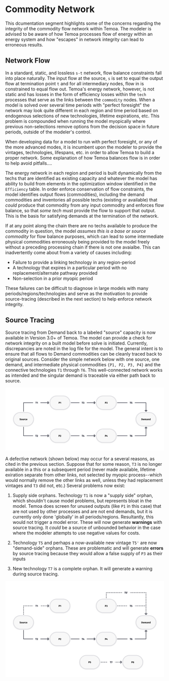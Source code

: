 
Commodity Network
=================

This dcumentation segment highlights some of the concerns regarding the integrity of
the commodity flow network within Temoa.  The modeler is advised to be aware of how
Temoa processes flow of energy within an energy system and how "escapes" in network
integrity can lead to erroneous results.

Network Flow
------------

In a standard, static, and lossless ``s-t`` network, flow balance constraints fall into
place naturally.  The input flow at the source, ``s`` is set to equal the output flow
at termination point ``t`` and for all intermediary nodes, flow in is constrained to
equal flow out.  Temoa's energy network, however, is not static and has losses in the form
of efficiency losses within the ``tech`` processes that serve as the links between the
``commodity`` nodes.  When a model is solved over several time periods with "perfect foresight"
the network may look quite different in each region and time period based on endogenous selections
of new technologies, lifetime expirations, etc.  This problem is compounded when running the
model myopically where previous non-selections remove options from the decision space in future
periods, outside of the modeler's control.

When developing data for a model to run with perfect foresight, or any of the more advanced modes,
it is incumbent upon the modeler to provide the vintages, technologies, lifespans, etc. in order
to allow Temoa to build a proper network.  Some explanation of how Temoa balances flow is in order
to help avoid pitfalls....

The energy network in each region and period is built dynamically from the techs that are
identified as existing capacity and whatever the model has ability to build from elements in
the optimization window identified in the ``Efficiency`` table.  In order enforce conservation of
flow constraints, the model identifies output flows (commodities), including the demand
commodities and inventories all possible techs (existing or available) that *could* produce that commodity from
any input commodity and enforces flow balance, so that *some tech* must provide the flow to support that output.
This is the basis for satisfying demands at the termination of the network.  

If at any point along the chain there are no techs
available to produce the commodity in question, the model *assumes this is a base or source commodity* for
flow balance purposes, which can lead to some intermediate physical commodities erroneously being
provided to the model freely without a preceding processing chain if there is not one avaialbe.
This can inadvertently come about from a variety of causes including:

* Failure to provide a linking technology in any region-period
* A technology that expires in a particular period with no replacement/alternate pathway provided
* Non-selection in a prior myopic period

These failures can be difficult to diagnose in large models with many periods/regions/technologies and serve
as the motivation to provide source-tracing (described in the next section) to help enforce network integrity.

Source Tracing
--------------

Source tracing from Demand back to a labeled "source" capacity is now available in Version 3.0+ of Temoa.
The model can provide a check for network integrity on a built model before solve is initiated.  Currently,
discrepancies are noted in the log file for the model.  The general intent is to ensure that all flows to Demand
commodities can be cleanly traced back to original sources.  Consider the simple network below with one source, one
demand, and intermediate physical commodities ``{P1, P2, P3, P4}`` and the connective technologies ``T1``
through ``T6``.  This well-connected network works as intended and the singular demand is traceable via either path
back to source.

![Good Network](source/images/commodity_network.png)


A defective network (shown below) may occur for a several reasons, as cited in the previous section.  Suppose that
for some reason, `T3` is no longer available in a this or a subsequent period (never made available, lifetime
exiration separate from other links, not selected by myopic process--which would normally remove the other links
as well, unless they had replacement vintages and ``T3`` did not, etc.)  Several problems now exist:

1.  Supply side orphans.  Technology ``T1`` is now a "supply side" orphan, which shouldn't cause model problems, but represents bloat
in the model.  Temoa does screen for unused outputs (like ``P1`` in this case) that are not used by other
processes and are not end demands, but it is currently only done 'globally' in all periods/regions.  Resultantly,
this would not trigger a model error.  These will now generate **warnings** with source tracing.  It *could* be a source of unbounded behavior in the case where the
modeler attempts to use negative values for costs.  

2.  Technology ``T5`` and perhaps a now-available new vintage ``T5'`` are now "demand-side" orphans.  These are
problematic and will generate **errors** by source tracing because they would allow a false supply of ``P3`` as
their inputs

3.  New technology ``T7`` is a complete orphan.
It will generate a warning during source tracing.

![Bad Network](source/images/broken_commodity_network.png)